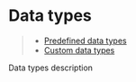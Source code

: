 [//]: # (80, Data types)

# Data types

> * [Predefined data types](data-types/predefined)
> * [Custom data types](data-types/custom)

Data types description
